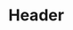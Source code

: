 <!-- TITLE: Tattiche Anti-Flag Boss -->
<!-- SUBTITLE: La sezione della BItaWiki incentrata sul superamento delle flag di gioco -->

# Header
